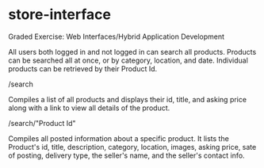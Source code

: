 # store-interface
Graded Exercise: Web Interfaces/Hybrid Application Development


All users both logged in and not logged in can search all products. Products can be searched all at once, or by category, location, and date. Individual products can be retrieved by their Product Id. 

/search

Compiles a list of all products and displays their id, title, and asking price along with a link to view all details of the product. 


/search/"Product Id"

Compiles all posted information about a specific product. It lists the Product's id, title, description, category, location, images, asking price, sate of posting, delivery type, the seller's name, and the seller's contact info.
